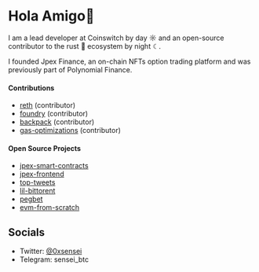# Hola Amigo👋

I am a lead developer at Coinswitch by day ☼ and an open-source contributor to the rust 🦀 ecosystem by night ☾.

I founded Jpex Finance, an on-chain NFTs option trading platform and was previously part of Polynomial Finance.

#### Contributions

- [reth][reth] (contributor)
- [foundry][foundry] (contributor)
- [backpack][backpack] (contributor)
- [gas-optimizations][optimizations] (contributor)

#### Open Source Projects

- [jpex-smart-contracts][jpex-sc] 
- [jpex-frontend][jpex-f] 
- [top-tweets][top-tweets] 
- [lil-bittorent][bittorent]
- [pegbet][pegbet]
- [evm-from-scratch][evm-from-scratch]
  



[reth]: https://github.com/paradigmxyz/reth/pulls?q=is%3Apr+is%3Aclosed+author%3Ai-m-aditya
[foundry]: https://github.com/foundry-rs/foundry/pulls?q=is%3Apr+author%3Ai-m-aditya+is%3Aclosed
[backpack]: https://github.com/coral-xyz/backpack/pulls?q=is%3Apr+author%3Ai-m-aditya+is%3Aclosed
[optimizations]: https://github.com/kadenzipfel/gas-optimizations/pull/20
[jpex-sc]: https://github.com/i-m-aditya/jpex-contracts
[jpex-f]: https://github.com/i-m-aditya/jpex-app
[pegbet]: https://github.com/i-m-aditya/PegBet
[top-tweets]: https://github.com/i-m-aditya/top-tweets
[evm-from-scratch]: https://github.com/i-m-aditya/evm-from-scratch
[bittorent]: https://github.com/i-m-aditya/bittorent-rust

 ##  Socials
- Twitter: <a href="https://twitter.com/_0xsensei_" >@0xsensei</a>
- Telegram: sensei_btc
